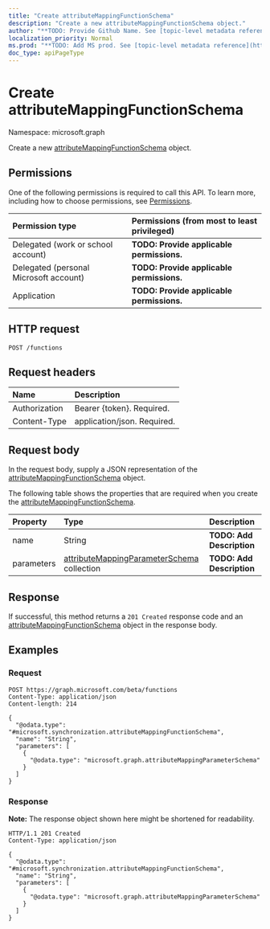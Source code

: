 ```yaml
---
title: "Create attributeMappingFunctionSchema"
description: "Create a new attributeMappingFunctionSchema object."
author: "**TODO: Provide Github Name. See [topic-level metadata reference](https://msgo.azurewebsites.net/add/document/guidelines/metadata.html#topic-level-metadata)**"
localization_priority: Normal
ms.prod: "**TODO: Add MS prod. See [topic-level metadata reference](https://msgo.azurewebsites.net/add/document/guidelines/metadata.html#topic-level-metadata)**"
doc_type: apiPageType
---
```


# Create attributeMappingFunctionSchema
Namespace: microsoft.graph

Create a new [attributeMappingFunctionSchema](../resources/synchronization-attributemappingfunctionschema.md) object.

## Permissions
One of the following permissions is required to call this API. To learn more, including how to choose permissions, see [Permissions](/graph/permissions-reference).

|Permission type|Permissions (from most to least privileged)|
|:---|:---|
|Delegated (work or school account)|**TODO: Provide applicable permissions.**|
|Delegated (personal Microsoft account)|**TODO: Provide applicable permissions.**|
|Application|**TODO: Provide applicable permissions.**|

## HTTP request

<!-- {
  "blockType": "ignored"
}
-->
``` http
POST /functions
```

## Request headers
|Name|Description|
|:---|:---|
|Authorization|Bearer {token}. Required.|
|Content-Type|application/json. Required.|

## Request body
In the request body, supply a JSON representation of the [attributeMappingFunctionSchema](../resources/synchronization-attributemappingfunctionschema.md) object.

The following table shows the properties that are required when you create the [attributeMappingFunctionSchema](../resources/synchronization-attributemappingfunctionschema.md).

|Property|Type|Description|
|:---|:---|:---|
|name|String|**TODO: Add Description**|
|parameters|[attributeMappingParameterSchema](../resources/synchronization-attributemappingparameterschema.md) collection|**TODO: Add Description**|



## Response

If successful, this method returns a `201 Created` response code and an [attributeMappingFunctionSchema](../resources/synchronization-attributemappingfunctionschema.md) object in the response body.

## Examples

### Request
<!-- {
  "blockType": "request",
  "name": "create_attributemappingfunctionschema_from_functions"
}
-->
``` http
POST https://graph.microsoft.com/beta/functions
Content-Type: application/json
Content-length: 214

{
  "@odata.type": "#microsoft.synchronization.attributeMappingFunctionSchema",
  "name": "String",
  "parameters": [
    {
      "@odata.type": "microsoft.graph.attributeMappingParameterSchema"
    }
  ]
}
```


### Response
**Note:** The response object shown here might be shortened for readability.
<!-- {
  "blockType": "response",
  "truncated": true,
  "@odata.type": "microsoft.synchronization.attributeMappingFunctionSchema"
}
-->
``` http
HTTP/1.1 201 Created
Content-Type: application/json

{
  "@odata.type": "#microsoft.synchronization.attributeMappingFunctionSchema",
  "name": "String",
  "parameters": [
    {
      "@odata.type": "microsoft.graph.attributeMappingParameterSchema"
    }
  ]
}
```


